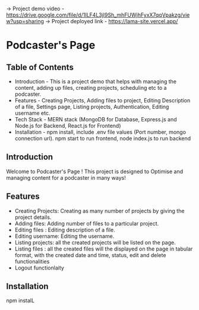 -> Project demo video - https://drive.google.com/file/d/1ILF4L3jl9Sh_mhFUWjhFyxX7qqVpakzg/view?usp=sharing
-> Project deployed link - https://lama-site.vercel.app/

# Podcaster's Page


## Table of Contents

- Introduction - This is a project demo that helps with managing the content, adding up files, creating projects, scheduling etc to a podcaster.
- Features - Creating Projects, Adding files to project, Editing Description of a file, Settings page, Listing projects, Authentication, Editing username etc.
- Tech Stack - MERN stack (MongoDB for Database, Express.js and Node.js for Backend, React.js for Frontend)
- Installation - npm install, include .env file values (Port number, mongo connection url). npm start to run frontend, node index.js to run backend

## Introduction

Welcome to Podcaster's Page ! This project is designed to Optimise and managing content for a podcaster in many ways!

## Features

- Creating Projects: Creating as many number of projects by giving the project details.
- Adding files: Adding number of files to a particular project.
- Editing files : Editing description of a file.
- Editing username: Editing the username.
- Listing projects: all the created projects will be listed on the page.
- Listing files : all the created files will the displayed on the page in tabular format, with the created date and time, status, edit and delete functionalities
- Logout functionlaity



## Installation

npm instalL
